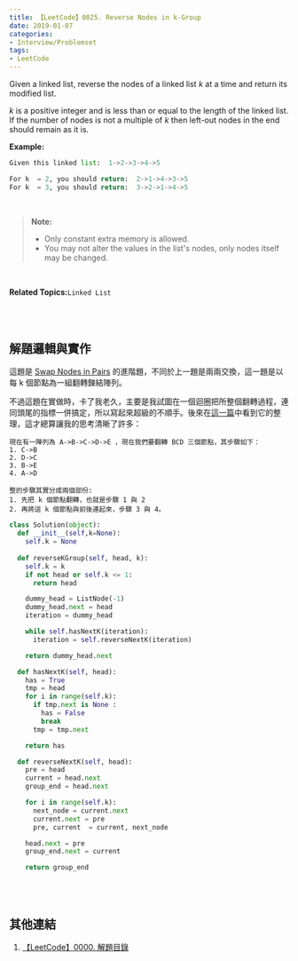 ```yaml
---
title: 【LeetCode】0025. Reverse Nodes in k-Group
date: 2019-01-07
categories:
- Interview/Problemset
tags:
- LeetCode
--- 
```


Given a linked list, reverse the nodes of a linked list  _k_  at a time and return its modified list.

_k_  is a positive integer and is less than or equal to the length of the linked list. If the number of nodes is not a multiple of  _k_  then left-out nodes in the end should remain as it is.

<!--more-->
**Example:**
```python
Given this linked list:  1->2->3->4->5

For k  = 2, you should return:  2->1->4->3->5
For k  = 3, you should return:  3->2->1->4->5
```

<br>

>**Note:**
>-   Only constant extra memory is allowed.
>-   You may not alter the values in the list's nodes, only nodes itself may be changed.

<br>

**Related Topics:**`Linked List`

<br><br>

## 解題邏輯與實作

這題是 [Swap Nodes in Pairs](/LeetCode-0024-Swap-Nodes-in-Pairs/) 的進階題，不同於上一題是兩兩交換，這一題是以每 k 個節點為一組翻轉鍊結陣列。
 
不過這題在實做時，卡了我老久，主要是我試圖在一個迴圈把所整個翻轉過程，連同頭尾的指標一併搞定，所以寫起來超級的不順手。後來在[這一篇](https://shenjie1993.gitbooks.io/leetcode-python/025%20Reverse%20Nodes%20in%20k-Group.html)中看到它的整理，這才總算讓我的思考清晰了許多：
```
現在有一陣列為 A->B->C->D->E ，現在我們要翻轉 BCD 三個節點，其步驟如下：
1. C->B
2. D->C
3. B->E
4. A->D

整的步驟其實分成兩個部份:
1. 先把 k 個節點翻轉，也就是步驟 1 與 2
2. 再將這 k 個節點與前後連起來，步驟 3 與 4。 
```


```python
class Solution(object):
  def __init__(self,k=None):
    self.k = None
		
  def reverseKGroup(self, head, k):
    self.k = k
    if not head or self.k <= 1:
      return head

    dummy_head = ListNode(-1)
    dummy_head.next = head
    iteration = dummy_head

    while self.hasNextK(iteration):
      iteration = self.reverseNextK(iteration)

    return dummy_head.next

  def hasNextK(self, head):
    has = True
    tmp = head
    for i in range(self.k):
      if tmp.next is None :
        has = False
        break
      tmp = tmp.next

    return has

  def reverseNextK(self, head): 
    pre = head
    current = head.next
    group_end = head.next

    for i in range(self.k):
      next_node = current.next
      current.next = pre
      pre, current  = current, next_node

    head.next = pre
    group_end.next = current

    return group_end
```


<br><br>

## 其他連結
1. [【LeetCode】0000. 解題目錄](/LeetCode-0000-Contents/)